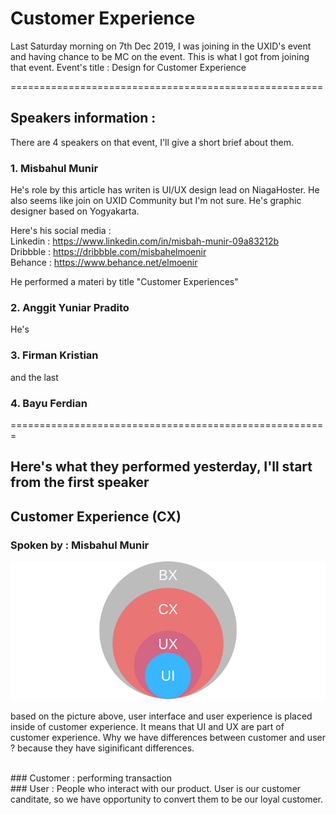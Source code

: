 # Customer Experience

Last Saturday morning on 7th Dec 2019, I was joining in the UXID's event and having chance to be MC on the event.
This is what I got from joining that event. Event's title : Design for Customer Experience

======================================================
## Speakers information :

There are 4 speakers on that event, I'll give a short brief about them.
### 1. Misbahul Munir
He's role by this article has writen is UI/UX design lead on NiagaHoster. He also seems like join on UXID Community but I'm not sure. He's graphic designer based on Yogyakarta.

Here's his social media :</br>
Linkedin : https://www.linkedin.com/in/misbah-munir-09a83212b </br>
Dribbble : https://dribbble.com/misbahelmoenir </br>
Behance : https://www.behance.net/elmoenir </br>

He performed a materi by title "Customer Experiences"

### 2. Anggit Yuniar Pradito
He's 

### 3. Firman Kristian

and the last

### 4. Bayu Ferdian

=======================================================
## Here's what they performed yesterday, I'll start from the first speaker

## Customer Experience (CX)

### Spoken by : Misbahul Munir

![My image Name](/assets/images/ui-ux-cx-bx.png)

based on the picture above, user interface and user experience is placed inside of customer experience. It means that UI and UX are part of customer experience.
Why we have differences between customer and user ? because they have siginificant differences.

<br/>
### Customer : performing transaction
<br/>
### User : People who interact with our product. User is our customer canditate, so we have opportunity to convert them to be our loyal customer.
